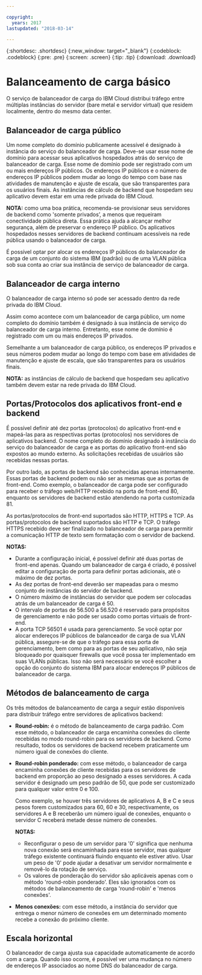 ```yaml
---

copyright:
  years: 2017
lastupdated: "2018-03-14"

---
```


{:shortdesc: .shortdesc}
{:new_window: target="_blank"}
{:codeblock: .codeblock}
{:pre: .pre}
{:screen: .screen}
{:tip: .tip}
{:download: .download}

# Balanceamento de carga básico
O serviço de balanceador de carga do IBM Cloud distribui tráfego entre múltiplas instâncias do servidor (bare metal e servidor virtual) que residem localmente, dentro do mesmo data center. 

## Balanceador de carga público 
Um nome completo do domínio publicamente acessível é designado à instância do serviço do balanceador de carga. Deve-se usar esse nome de domínio para acessar seus aplicativos hospedados atrás do serviço de balanceador de carga. Esse nome de domínio pode ser registrado com um ou mais endereços IP públicos. Os endereços IP públicos e o número de endereços IP públicos podem mudar ao longo do tempo com base nas atividades de manutenção e ajuste de escala, que são transparentes para os usuários finais. As instâncias de cálculo de backend que hospedam seu aplicativo devem estar em uma rede privada do IBM Cloud. 

**NOTA:** como uma boa prática, recomenda-se provisionar seus servidores de backend como 'somente privados’, a menos que requeiram conectividade pública direta. Essa prática ajuda a alcançar melhor segurança, além de preservar o endereço IP público. Os aplicativos hospedados nesses servidores de backend continuam acessíveis na rede pública usando o balanceador de carga.  

É possível optar por alocar os endereços IP públicos do balanceador de carga de um conjunto do sistema IBM (padrão) ou de uma VLAN pública sob sua conta ao
criar sua instância de serviço de balanceador de carga.

## Balanceador de carga interno
O balanceador de carga interno só pode ser acessado dentro da rede privada do IBM Cloud. 

Assim como acontece com um balanceador de carga público, um nome completo do domínio também é designado à sua instância de serviço do balanceador de carga interno. Entretanto, esse nome de domínio é registrado com um ou mais endereços IP privados. 

Semelhante a um balanceador de carga público, os endereços IP privados e seus números podem mudar ao longo do tempo com base em atividades de manutenção e ajuste de escala, que são transparentes para os usuários finais. 

**NOTA:** as instâncias de cálculo de backend que hospedam seu aplicativo também devem estar na rede privada do IBM Cloud.

## Portas/Protocolos dos aplicativos front-end e backend
É possível definir até dez portas (protocolos) do aplicativo front-end e mapeá-las para as respectivas portas (protocolos) nos servidores de aplicativos backend. O nome completo do domínio designado à instância do serviço do balanceador de carga e as portas do aplicativo front-end são expostos ao mundo externo. As solicitações recebidas de usuários são recebidas nessas portas. 

Por outro lado, as portas de backend são conhecidas apenas internamente. Essas portas de backend podem ou não ser as mesmas que as portas de front-end. Como exemplo, o balanceador de carga pode ser configurado para receber o tráfego web/HTTP recebido na porta de front-end 80, enquanto os servidores de backend estão atendendo na porta customizada 81. 

As portas/protocolos de front-end suportados são HTTP, HTTPS e TCP. As portas/protocolos de backend suportados são HTTP e TCP. O tráfego HTTPS recebido deve ser finalizado no balanceador de carga para permitir a comunicação HTTP de texto sem formatação com o servidor de backend. 

**NOTAS:**

* Durante a configuração inicial, é possível definir até duas portas de front-end apenas. Quando um balanceador de carga é criado, é possível editar a configuração de porta para definir portas adicionais, até o máximo de dez portas.
* As dez portas de front-end deverão ser mapeadas para o mesmo conjunto de instâncias do servidor de backend.
* O número máximo de instâncias do servidor que podem ser colocadas atrás de um balanceador de carga é 50.
* O intervalo de portas de 56.500 a 56.520 é reservado para propósitos de gerenciamento e não pode ser usado como portas virtuais de front-end. 
* A porta TCP 56501 é usada para gerenciamento. Se você optar por alocar endereços IP públicos de balanceador de carga de sua VLAN pública, assegure-se de que o tráfego para essa porta de gerenciamento, bem como para as portas de seu aplicativo, não seja bloqueado por quaisquer firewalls que você possa ter implementado em suas VLANs públicas. Isso não será necessário se você escolher a opção do conjunto do sistema IBM para alocar endereços IP públicos de balanceador de carga.

## Métodos de balanceamento de carga
Os três métodos de balanceamento de carga a seguir estão disponíveis para distribuir tráfego entre servidores de aplicativos backend:

* **Round-robin:** é o método de balanceamento de carga padrão. Com esse método, o balanceador de carga encaminha conexões do cliente recebidas no modo round-robin para os servidores de backend. Como resultado, todos os servidores de backend recebem praticamente um número igual de conexões do cliente.

* **Round-robin ponderado:** com esse método, o balanceador de carga encaminha conexões de cliente recebidas para os servidores de backend em proporção ao peso designado a esses servidores. A cada servidor é designado um peso padrão de 50, que pode ser customizado para qualquer valor entre 0 e 100. 

	Como exemplo, se houver três servidores de aplicativos A, B e C e seus pesos forem customizados para 60, 60 e 30, respectivamente, os servidores A e B receberão um número igual de conexões, enquanto o servidor C receberá metade desse número de conexões. 

	**NOTAS:** 

	* Reconfigurar o peso de um servidor para '0' significa que nenhuma nova conexão será encaminhada para esse servidor, mas qualquer tráfego existente continuará fluindo enquanto ele estiver ativo. Usar um peso de '0' pode ajudar a desativar um servidor normalmente e removê-lo da rotação de serviço. 
	* Os valores de ponderação do servidor são aplicáveis apenas com o método 'round-robin ponderado'. Eles são ignorados com os métodos de balanceamento de carga 'round-robin' e 'menos conexões'. 

* **Menos conexões:** com esse método, a instância do servidor que entrega o menor número de conexões em um determinado momento recebe a conexão do próximo cliente. 


## Escala horizontal
O balanceador de carga ajusta sua capacidade automaticamente de acordo com a carga. Quando isso ocorre, é possível ver uma mudança no número de endereços IP associados ao nome DNS do balanceador de carga.
